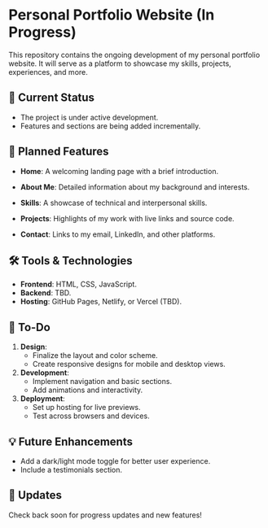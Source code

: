 # Personal Portfolio Website (In Progress)  

This repository contains the ongoing development of my personal portfolio website. It will serve as a platform to showcase my skills, projects, experiences, and more.  

## 🚧 Current Status  

- The project is under active development.  
- Features and sections are being added incrementally.  

## 🎯 Planned Features  

- **Home**: A welcoming landing page with a brief introduction.  
- **About Me**: Detailed information about my background and interests.  
- **Skills**: A showcase of technical and interpersonal skills.  
- **Projects**: Highlights of my work with live links and source code.
  
- **Contact**: Links to my email, LinkedIn, and other platforms.  

## 🛠️ Tools & Technologies  

- **Frontend**: HTML, CSS, JavaScript.  
- **Backend**: TBD.  
- **Hosting**: GitHub Pages, Netlify, or Vercel (TBD).  

## 🚀 To-Do  

1. **Design**:  
   - Finalize the layout and color scheme.  
   - Create responsive designs for mobile and desktop views.  
2. **Development**:  
   - Implement navigation and basic sections.  
   - Add animations and interactivity.  
3. **Deployment**:  
   - Set up hosting for live previews.  
   - Test across browsers and devices.  

## 💡 Future Enhancements  

- Add a dark/light mode toggle for better user experience.  
- Include a testimonials section.  

## 📢 Updates  

Check back soon for progress updates and new features!
